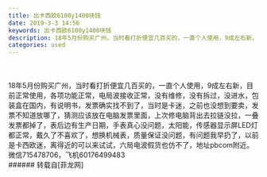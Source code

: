 ```yaml
---
title: 出卡西欧6100y1400块钱
date: 2019-3-3 14:56
keywords: 出卡西欧6100y1400块钱
description: 18年5月份购买广州，当时看打折便宜几百买的，一直个人使用，9成左右新，目前正常使用，各项功能正常，电局波接收正常，没有维修，没有拆过，没进水，包装盒在国内，有说明书，发票确实找不到了，当时是卡迷，之前也没想到要卖，发票不知道放哪了，猜测应该放在电脑发票里面，上次修电脑背出去拉链没拉，一叠发票都掉了，表后边有生产日期，手表真心没问题，太阳能，传感器显示屏LED灯都正常，戴久了不喜欢了，想换机械表，质量保证没问题，有问题我早扔了，以前是卡西欧迷，离得近的可以来试试，六局电波假货也仿不了，地址pbcom附近。微信715478706，飞机60176499483
categories: used
---
```

<td class="t_f" id="postmessage_3148811">

<br/>
<br/>
18年5月份购买广州，当时看打折便宜几百买的，一直个人使用，9成左右新，目前正常使用，各项功能正常，电局波接收正常，没有维修，没有拆过，没进水，包装盒在国内，有说明书，发票确实找不到了，当时是卡迷，之前也没想到要卖，发票不知道放哪了，猜测应该放在电脑发票里面，上次修电脑背出去拉链没拉，一叠发票都掉了，表后边有生产日期，手表真心没问题，太阳能，传感器显示屏LED灯都正常，戴久了不喜欢了，想换机械表，质量保证没问题，有问题我早扔了，以前是卡西欧迷，离得近的可以来试试，六局电波假货也仿不了，地址pbcom附近。微信715478706，飞机60176499483<br/>
<img alt="" border="0" class="zoom" data-cf-modified-9720fb5eb23d9ebef8a0487d-="" file="http://www.flw.ph/data/appbyme/upload/image/201903/03/lEazCEx1tSej.jpg" id="aimg_p81Be" lazyloadthumb="1" onclick="" onmouseover="" src="http://www.flw.ph/data/appbyme/upload/image/201903/03/lEazCEx1tSej.jpg"/><br/>
</td>
###### 转载自[菲龙网]